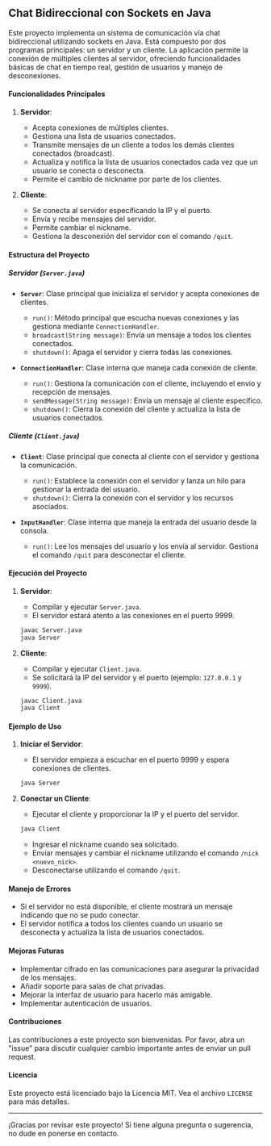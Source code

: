 ## Chat Bidireccional con Sockets en Java

Este proyecto implementa un sistema de comunicación vía chat bidireccional utilizando sockets en Java. Está compuesto por dos programas principales: un servidor y un cliente. La aplicación permite la conexión de múltiples clientes al servidor, ofreciendo funcionalidades básicas de chat en tiempo real, gestión de usuarios y manejo de desconexiones.

#### Funcionalidades Principales

1. **Servidor**:
   - Acepta conexiones de múltiples clientes.
   - Gestiona una lista de usuarios conectados.
   - Transmite mensajes de un cliente a todos los demás clientes conectados (broadcast).
   - Actualiza y notifica la lista de usuarios conectados cada vez que un usuario se conecta o desconecta.
   - Permite el cambio de nickname por parte de los clientes.

2. **Cliente**:
   - Se conecta al servidor especificando la IP y el puerto.
   - Envía y recibe mensajes del servidor.
   - Permite cambiar el nickname.
   - Gestiona la desconexión del servidor con el comando `/quit`.

#### Estructura del Proyecto

##### Servidor (`Server.java`)

- **`Server`**: Clase principal que inicializa el servidor y acepta conexiones de clientes.
  - `run()`: Método principal que escucha nuevas conexiones y las gestiona mediante `ConnectionHandler`.
  - `broadcast(String message)`: Envía un mensaje a todos los clientes conectados.
  - `shutdown()`: Apaga el servidor y cierra todas las conexiones.
  
- **`ConnectionHandler`**: Clase interna que maneja cada conexión de cliente.
  - `run()`: Gestiona la comunicación con el cliente, incluyendo el envío y recepción de mensajes.
  - `sendMessage(String message)`: Envía un mensaje al cliente específico.
  - `shutdown()`: Cierra la conexión del cliente y actualiza la lista de usuarios conectados.

##### Cliente (`Client.java`)

- **`Client`**: Clase principal que conecta al cliente con el servidor y gestiona la comunicación.
  - `run()`: Establece la conexión con el servidor y lanza un hilo para gestionar la entrada del usuario.
  - `shutdown()`: Cierra la conexión con el servidor y los recursos asociados.
  
- **`InputHandler`**: Clase interna que maneja la entrada del usuario desde la consola.
  - `run()`: Lee los mensajes del usuario y los envía al servidor. Gestiona el comando `/quit` para desconectar el cliente.

#### Ejecución del Proyecto

1. **Servidor**:
   - Compilar y ejecutar `Server.java`.
   - El servidor estará atento a las conexiones en el puerto 9999.

   ```bash
   javac Server.java
   java Server
   ```

2. **Cliente**:
   - Compilar y ejecutar `Client.java`.
   - Se solicitará la IP del servidor y el puerto (ejemplo: `127.0.0.1` y `9999`).

   ```bash
   javac Client.java
   java Client
   ```

#### Ejemplo de Uso

1. **Iniciar el Servidor**:
   - El servidor empieza a escuchar en el puerto 9999 y espera conexiones de clientes.

   ```bash
   java Server
   ```

2. **Conectar un Cliente**:
   - Ejecutar el cliente y proporcionar la IP y el puerto del servidor.

   ```bash
   java Client
   ```
   - Ingresar el nickname cuando sea solicitado.
   - Enviar mensajes y cambiar el nickname utilizando el comando `/nick <nuevo_nick>`.
   - Desconectarse utilizando el comando `/quit`.

#### Manejo de Errores

- Si el servidor no está disponible, el cliente mostrará un mensaje indicando que no se pudo conectar.
- El servidor notifica a todos los clientes cuando un usuario se desconecta y actualiza la lista de usuarios conectados.

#### Mejoras Futuras

- Implementar cifrado en las comunicaciones para asegurar la privacidad de los mensajes.
- Añadir soporte para salas de chat privadas.
- Mejorar la interfaz de usuario para hacerlo más amigable.
- Implementar autenticación de usuarios.

#### Contribuciones

Las contribuciones a este proyecto son bienvenidas. Por favor, abra un "issue" para discutir cualquier cambio importante antes de enviar un pull request.

#### Licencia

Este proyecto está licenciado bajo la Licencia MIT. Vea el archivo `LICENSE` para más detalles.

---

¡Gracias por revisar este proyecto! Si tiene alguna pregunta o sugerencia, no dude en ponerse en contacto.
